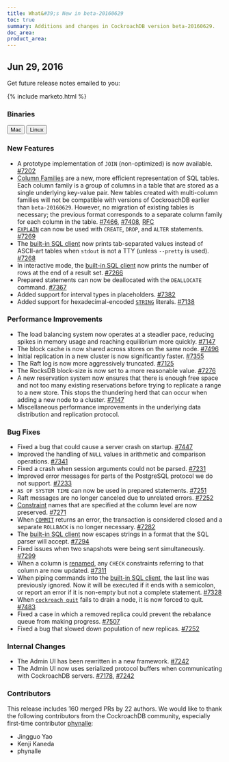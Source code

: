 ```yaml
---
title: What&#39;s New in beta-20160629
toc: true
summary: Additions and changes in CockroachDB version beta-20160629.
doc_area: 
product_area: 
---
```


## Jun 29, 2016

Get future release notes emailed to you:

{% include marketo.html %}

### Binaries

<div id="os-tabs" class="clearfix">
    <a href="https://binaries.cockroachdb.com/cockroach-beta-20160629.darwin-10.9-amd64.tgz"><button id="mac" data-eventcategory="mac-binary-release-notes">Mac</button></a>
    <a href="https://binaries.cockroachdb.com/cockroach-beta-20160629.linux-amd64.tgz"><button id="linux" data-eventcategory="linux-binary-release-notes">Linux</button></a>
</div>

### New Features

- A prototype implementation of `JOIN` (non-optimized) is now available. [#7202](https://github.com/cockroachdb/cockroach/pull/7202)
- [Column Families](../v1.0/column-families.html) are a new, more efficient representation of SQL tables. Each column family is a group of columns in a table that are stored as a single underlying key-value pair. New tables created with multi-column families will not be compatible with versions of CockroachDB earlier than `beta-20160629`. However, no migration of existing tables is necessary; the previous format corresponds to a separate column family for each column in the table. [#7466](https://github.com/cockroachdb/cockroach/pull/7466), [#7408](https://github.com/cockroachdb/cockroach/pull/7408), [RFC](https://github.com/cockroachdb/cockroach/blob/master/docs/RFCS/20151214_sql_column_families.md)
- [`EXPLAIN`](../v1.0/explain.html) can now be used with `CREATE`, `DROP`, and `ALTER` statements. [#7269](https://github.com/cockroachdb/cockroach/pull/7269)
- The [built-in SQL client](../v1.0/use-the-built-in-sql-client.html) now prints tab-separated values instead of ASCII-art tables when `stdout` is not a TTY (unless `--pretty` is used). [#7268](https://github.com/cockroachdb/cockroach/pull/7268)
- In interactive mode, the [built-in SQL client](../v1.0/use-the-built-in-sql-client.html) now prints the number of rows at the end of a result set. [#7266](https://github.com/cockroachdb/cockroach/pull/7266)
- Prepared statements can now be deallocated with the `DEALLOCATE` command. [#7367](https://github.com/cockroachdb/cockroach/pull/7367)
- Added support for interval types in placeholders. [#7382](https://github.com/cockroachdb/cockroach/pull/7382)
- Added support for hexadecimal-encoded [`STRING`](../v1.0/string.html) literals. [#7138](https://github.com/cockroachdb/cockroach/pull/7138)

### Performance Improvements

- The load balancing system now operates at a steadier pace, reducing spikes in memory usage and reaching equilibrium more quickly. [#7147](https://github.com/cockroachdb/cockroach/pull/7147)
- The block cache is now shared across stores on the same node. [#7496](https://github.com/cockroachdb/cockroach/pull/7496)
- Initial replication in a new cluster is now significantly faster. [#7355](https://github.com/cockroachdb/cockroach/pull/7355)
- The Raft log is now more aggressively truncated. [#7125](https://github.com/cockroachdb/cockroach/pull/7125)
- The RocksDB block-size is now set to a more reasonable value. [#7276](https://github.com/cockroachdb/cockroach/pull/7276)
- A new reservation system now ensures that there is enough free space and not too many existing reservations before trying to replicate a range to a new store. This stops the thundering herd that can occur when adding a new node to a cluster. [#7147](https://github.com/cockroachdb/cockroach/pull/7147)
- Miscellaneous performance improvements in the underlying data distribution and replication protocol.

### Bug Fixes

- Fixed a bug that could cause a server crash on startup. [#7447](https://github.com/cockroachdb/cockroach/pull/7447)
- Improved the handling of `NULL` values in arithmetic and comparison operations. [#7341](https://github.com/cockroachdb/cockroach/pull/7341)
- Fixed a crash when session arguments could not be parsed. [#7231](https://github.com/cockroachdb/cockroach/pull/7231)
- Improved error messages for parts of the PostgreSQL protocol we do not support. [#7233](https://github.com/cockroachdb/cockroach/pull/7233)
- `AS OF SYSTEM TIME` can now be used in prepared statements. [#7251](https://github.com/cockroachdb/cockroach/pull/7251)
- Raft messages are no longer canceled due to unrelated errors. [#7252](https://github.com/cockroachdb/cockroach/pull/7252)
- [Constraint](../v1.0/constraints.html) names that are specified at the column level are now preserved. [#7271](https://github.com/cockroachdb/cockroach/pull/7271)
- When [`COMMIT`](../v1.0/commit-transaction.html) returns an error, the transaction is considered closed and a separate `ROLLBACK` is no longer necessary. [#7282](https://github.com/cockroachdb/cockroach/pull/7282)
- The [built-in SQL client](../v1.0/use-the-built-in-sql-client.html) now escapes strings in a format that the SQL parser will accept. [#7294](https://github.com/cockroachdb/cockroach/pull/7294)
- Fixed issues when two snapshots were being sent simultaneously. [#7299](https://github.com/cockroachdb/cockroach/pull/7299)
- When a column is [renamed](../v1.0/rename-column.html), any `CHECK` constraints referring to that column are now updated. [#7311](https://github.com/cockroachdb/cockroach/pull/7311)
- When piping commands into the [built-in SQL client](../v1.0/use-the-built-in-sql-client.html), the last line was previously ignored. Now it will be executed if it ends with a semicolon, or report an error if it is non-empty but not a complete statement. [#7328](https://github.com/cockroachdb/cockroach/pull/7328)
- When [`cockroach quit`](../v1.0/stop-a-node.html) fails to drain a node, it is now forced to quit. [#7483](https://github.com/cockroachdb/cockroach/pull/7483)
- Fixed a case in which a removed replica could prevent the rebalance queue from making progress. [#7507](https://github.com/cockroachdb/cockroach/pull/7507)
- Fixed a bug that slowed down population of new replicas. [#7252](https://github.com/cockroachdb/cockroach/pull/7252)

### Internal Changes

- The Admin UI has been rewritten in a new framework. [#7242](https://github.com/cockroachdb/cockroach/pull/7242)
- The Admin UI now uses serialized protocol buffers when communicating with CockroachDB servers. [#7178](https://github.com/cockroachdb/cockroach/pull/7178), [#7242](https://github.com/cockroachdb/cockroach/pull/7242)

### Contributors

This release includes 160 merged PRs by 22 authors. We would like to
thank the following contributors from the CockroachDB community, especially first-time contributor [phynalle](https://github.com/cockroachdb/cockroach/pull/7361):

- Jingguo Yao
- Kenji Kaneda
- phynalle
